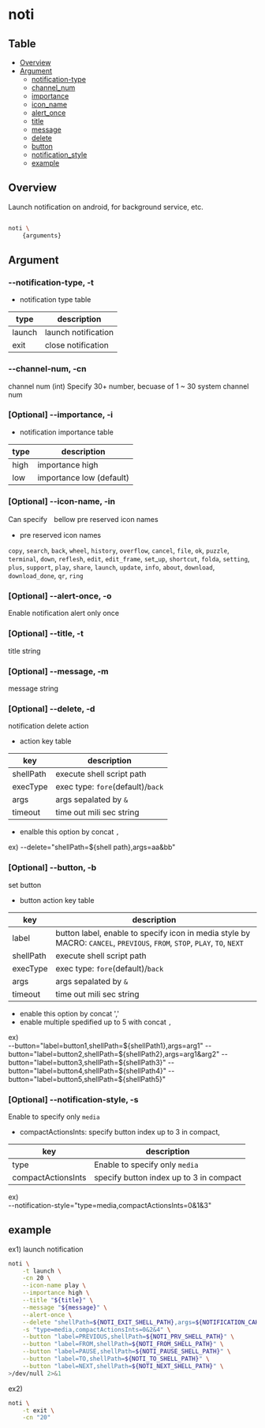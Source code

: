 # noti

Table
-----------------
* [Overview](#overview)
* [Argument](#argument)
  * [notification-type](#notification_type)
  * [channel_num](#channel_num)
  * [importance](#importance)
  * [icon_name](#icon_name)
  * [alert_once](#alert_once)
  * [title](#title)
  * [message](#message)
  * [delete](#delete)
  * [button](#button)
  * [notification_style](#notification_style)
  * [example](#example)
  

## Overview

Launch notification on android, for background service, etc.


```sh.sh

noti \
	{arguments}
```

## Argument

### --notification-type, -t <a id="notification_type"></a>

- notification type table

| type | description |
| ------ | -------|
| launch | launch notification |
| exit | close notification |

### --channel-num, -cn <a id="channel_num"></a>

channel num (int)
Specify 30+ number, becuase of 1 ~ 30 system channel num 

### [Optional] --importance, -i <a id="importance"></a>

- notification importance table

| type | description |
| ------ | -------|
| high | importance high |
| low | importance low (default)|


### [Optional] --icon-name, -in <a id="icon_name"></a>

Can specify　bellow pre reserved icon names

- pre reserved icon names

`copy`, `search`, `back`, `wheel`, `history`, `overflow`, `cancel`, `file`, `ok`, `puzzle`, `terminal`, `down`, `reflesh`, `edit`, `edit_frame`, `set`_`up`, `shortcut`, `folda`, `setting`, `plus`, `support`, `play`, `share`, `launch`, `update`, `info`, `about`, `download`, `download_done`, `qr`, `ring`  

### [Optional] --alert-once, -o <a id="alert_once"></a>

Enable notification alert only once 

### [Optional] --title, -t <a id="title"></a>

title string

### [Optional] --message, -m <a id="message"></a>

message string

### [Optional] --delete, -d <a id="delete"></a>

notification delete action 

- action key table

| key | description |
| ------ | -------|
| shellPath | execute shell script path |
| execType | exec type: `fore`(default)/`back` |
| args | args sepalated by `&` |
| timeout | time out mili sec string |


- enalble this option by concat `,` 

ex) 
    --delete="shellPath=${shell path},args=aa&bb" 


### [Optional] --button, -b <a id="button"></a>

set button 

- button action key table

| key | description |
| ------ | -------|
| label | button label, enable to specify icon in media style by MACRO: `CANCEL`, `PREVIOUS`, `FROM`, `STOP`, `PLAY`, `TO`, `NEXT` |
| shellPath | execute shell script path |
| execType | exec type: `fore`(default)/`back` |
| args | args sepalated by `&` |
| timeout | time out mili sec string |

* enable this option by concat ','
* enable multiple spedified up to 5 with concat `,`
 
ex)   
    --button="label=button1,shellPath=${shellPath1},args=arg1"
    --button="label=button2,shellPath=${shellPath2},args=arg1&arg2"
    --button="label=button3,shellPath=${shellPath3}"
    --button="label=button4,shellPath=${shellPath4}"
    --button="label=button5,shellPath=${shellPath5}"




### [Optional] --notification-style, -s <a id="notification_style"></a>

Enable to specify only `media`
- compactActionsInts: specify button index up to 3 in compact,  

| key | description |
| ------ | -------|
| type | Enable to specify only `media` |
| compactActionsInts | specify button index up to 3 in compact |

ex)   
    --notification-style="type=media,compactActionsInts=0&1&3"

## example

ex1) launch notification  

```sh.sh
noti \
	-t launch \
	-cn 20 \
	--icon-name play \
	--importance high \
	--title "${title}" \
	--message "${message}" \
	--alert-once \
	--delete "shellPath=${NOTI_EXIT_SHELL_PATH},args=${NOTIFICATION_CAHNEL_NUM}" \
	-s "type=media,compactActionsInts=0&2&4" \
	--button "label=PREVIOUS,shellPath=${NOTI_PRV_SHELL_PATH}" \
	--button "label=FROM,shellPath=${NOTI_FROM_SHELL_PATH}" \
	--button "label=PAUSE,shellPath=${NOTI_PAUSE_SHELL_PATH}" \
	--button "label=TO,shellPath=${NOTI_TO_SHELL_PATH}" \
	--button "label=NEXT,shellPath=${NOTI_NEXT_SHELL_PATH}" \
>/dev/null 2>&1

```

ex2)  

```sh.sh
noti \
	-t exit \
	-cn "20"


```
